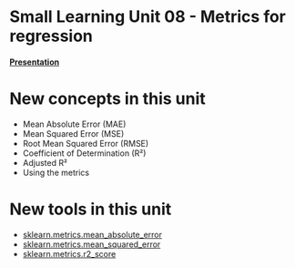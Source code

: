 # Small Learning Unit 08 - Metrics for regression


#### [Presentation](https://docs.google.com/presentation/d/1G1bqXgk9ss1TZsyRnm_awSbYKw7VbDH1OAUuef14Ejw/edit?usp=sharing)

# New concepts in this unit
- Mean Absolute Error (MAE)
- Mean Squared Error (MSE)
- Root Mean Squared Error (RMSE)
- Coefficient of Determination (R²)
- Adjusted R²
- Using the metrics

# New tools in this unit
- [sklearn.metrics.mean_absolute_error](https://scikit-learn.org/stable/modules/generated/sklearn.metrics.mean_absolute_error.html)
- [sklearn.metrics.mean_squared_error](https://scikit-learn.org/stable/modules/generated/sklearn.metrics.mean_squared_error.html)
- [sklearn.metrics.r2_score](https://scikit-learn.org/stable/modules/generated/sklearn.metrics.r2_score.html)
